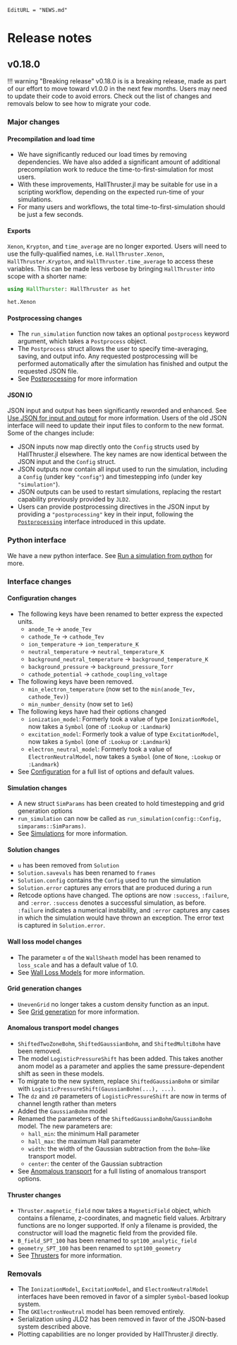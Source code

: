 ```@meta
EditURL = "NEWS.md"
```

# Release notes

## v0.18.0

!!! warning "Breaking release"
    v0.18.0 is is a breaking release, made as part of our effort to move toward v1.0.0 in the next few months.
    Users may need to update their code to avoid errors. 
    Check out the list of changes and removals below to see how to migrate your code.

### Major changes

#### Precompilation and load time
- We have significantly reduced our load times by removing dependencies. We have also added a significant amount of additional precompilation work to reduce the time-to-first-simulation for most users.
- With these improvements, HallThruster.jl may be suitable for use in a scripting workflow, depending on the expected run-time of your simulations.
- For many users and workflows, the total time-to-first-simulation should be just a few seconds.

#### Exports
`Xenon`, `Krypton`, and `time_average` are no longer exported.
Users will need to use the fully-qualified names, i.e. `HallThruster.Xenon`, `HallThruster.Krypton`, and `HallThruster.time_average` to access these variables.
This can be made less verbose by bringing `HallThruster` into scope with a shorter name:
```julia
using HallThurster: HallThruster as het

het.Xenon
```

#### Postprocessing changes
- The `run_simulation` function now takes an optional `postprocess` keyword argument, which takes a `Postprocess` object.
- The `Postprocess` struct allows the user to specify time-averaging, saving, and output info. Any requested postprocessing will be performed automatically after the simulation has finished and output the requested JSON file.
- See [Postprocessing](@ref) for more information

#### JSON IO
JSON input and output has been significantly reworded and enhanced. 
See  [Use JSON for input and output](@ref) for more information.
Users of the old JSON interface will need to update their input files to conform to the new format.
Some of the changes include:
- JSON inputs now map directly onto the `Config` structs used by HallThruster.jl elsewhere. The key names are now identical between the JSON input and the `Config` struct.
- JSON outputs now contain all input used to run the simulation, including a `Config` (under key `"config"`) and timestepping info (under key `"simulation"`).
- JSON outputs can be used to restart simulations, replacing the restart capability previously provided by `JLD2`.
- Users can provide postprocessing directives in the JSON input by providing a `"postprocessing"` key in their input, following the [`Postprocessing`](@ref) interface introduced in this update.

### Python interface

We have a new python interface. See [Run a simulation from python](@ref) for more.

### Interface changes

#### Configuration changes
- The following keys have been renamed to better express the expected units.
    - `anode_Te` -> `anode_Tev`
    - `cathode_Te` -> `cathode_Tev`
    - `ion_temperature` -> `ion_temperature_K`
    - `neutral_temperature` -> `neutral_temperature_K`
    - `background_neutral_temperature` -> `background_temperature_K`
    - `background_pressure` -> `background_pressure_Torr`
    - `cathode_potential` -> `cathode_coupling_voltage`
- The following keys have been removed.
    - `min_electron_temperature` (now set to the `min(anode_Tev, cathode_Tev)`)
    - `min_number_density` (now set to `1e6`)
- The following keys have had their options changed
    - `ionization_model`: Formerly took a value of type `IonizationModel`, now takes a `Symbol` (one of `:Lookup` or `:Landmark`)
    - `excitation_model`: Formerly took a value of type `ExcitationModel`, now takes a `Symbol` (one of `:Lookup` or `:Landmark`)
    - `electron_neutral_model`: Formerly took a value of `ElectronNeutralModel`, now takes a `Symbol` (one of `None`, `:Lookup` or `:Landmark`)
- See [Configuration](@ref) for a full list of options and default values.

#### Simulation changes
- A new struct `SimParams` has been created to hold timestepping and grid generation options
- `run_simulation` can now be called as `run_simulation(config::Config, simparams::SimParams)`.
- See [Simulations](reference/simparams.md) for more information.

#### Solution changes
- `u` has been removed from `Solution`
- `Solution.savevals` has been renamed to `frames`
- `Solution.config` contains the `Config` used to run the simulation
- `Solution.error` captures any errors that are produced during a run
- Retcode options have changed. The options are now `:success`, `:failure`, and `:error`. `:success` denotes a successful simulation, as before. `:failure` indicates a numerical instability, and `:error` captures any cases in which the simulation would have thrown an exception. The error text is captured in `Solution.error`.

#### Wall loss model changes
- The parameter `α` of the `WallSheath` model has been renamed to `loss_scale` and has a default value of 1.0.
- See [Wall Loss Models](@ref) for more information.

#### Grid generation changes
- `UnevenGrid` no longer takes a custom density function as an input.
- See [Grid generation](explanation/grid_generation.md) for more information.

#### Anomalous transport model changes
- `ShiftedTwoZoneBohm`, `ShiftedGaussianBohm`, and `ShiftedMultiBohm` have been removed.
- The model `LogisticPressureShift` has been added. This takes another anom model as a parameter and applies the same pressure-dependent shift as seen in these models.
- To migrate to the new system, replace `ShiftedGaussianBohm` or similar with `LogisticPressureShift(GaussianBohm(...), ...)`.
- The `dz` and `z0` parameters of `LogisticPressureShift` are now in terms of channel length rather than meters
- Added the `GaussianBohm` model
- Renamed the parameters of the `ShiftedGaussianBohm`/`GaussianBohm` model. The new parameters are:
    - `hall_min`: the minimum Hall parameter
    - `hall_max`: the maximum Hall parameter
    - `width`: the width of the Gaussian subtraction from the `Bohm`-like transport model.
    - `center`: the center of the Gaussian subtraction
- See [Anomalous transport](@ref) for a full listing of anomalous transport options.

#### Thruster changes
- `Thruster.magnetic_field` now takes a `MagneticField` object, which contains a filename, z-coordinates, and magnetic field values. Arbitrary functions are no longer supported. If only a filename is provided, the constructor will load the magnetic field from the provided file.
- `B_field_SPT_100` has been renamed to `spt100_analytic_field`
- `geometry_SPT_100` has been renamed to `spt100_geometry`
- See [Thrusters](@ref) for more information.

### Removals
- The `IonizationModel`, `ExcitationModel`, and `ElectronNeutralModel` interfaces have been removed in favor of a simpler `Symbol`-based lookup system.
- The `GKElectronNeutral` model has been removed entirely.
- Serialization using JLD2 has been removed in favor of the JSON-based system described above.
- Plotting capabilities are no longer provided by HallThruster.jl directly. 
